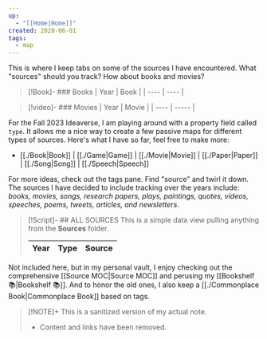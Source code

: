 ```yaml
---
up:
  - "[[Home|Home]]"
created: 2020-06-01
tags:
  - map
---
```

This is where I keep tabs on some of the sources I have encountered. 
What "sources" should you track? 
How about books and movies?

> [!Book]- ### Books
>  | Year | Book |
> | ---- | ---- |
> 

> [!video]- ### Movies
>  | Year | Movie |
> | ---- | ----- |
> 

For the Fall 2023 Ideaverse, I am playing around with a property field called `type`. It allows me a nice way to create a few passive maps for different types of sources. Here's what I have so far, feel free to make more:

- [[./Book|Book]] | [[./Game|Game]] | [[./Movie|Movie]] | [[./Paper|Paper]] | [[./Song|Song]] | [[./Speech|Speech]]

For more ideas, check out the tags pane. Find "source" and twirl it down. The sources I have decided to include tracking over the years include: *books, movies, songs, research papers, plays, paintings, quotes, videos, speeches, poems, tweets, articles, and newsletters*. 

> [!Script]- ## ALL SOURCES
> This is a simple data view pulling anything from the **Sources** folder.
> 
>  | Year | Type | Source |
> | ---- | ---- | ------ |
> 

Not included here, but in my personal vault, I enjoy checking out the comprehensive [[Source MOC|Source MOC]] and perusing my [[Bookshelf 📚|Bookshelf 📚]]. And to honor the old ones, I also keep a [[./Commonplace Book|Commonplace Book]] based on tags.

> [!NOTE]+ This is a sanitized version of my actual note. 
> - Content and links have been removed.








